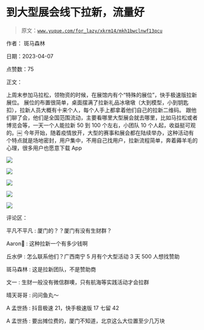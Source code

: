 # 到大型展会线下拉新，流量好

> 原文：[`www.yuque.com/for_lazy/xkrm14/mkh1bwclnwf13qcu`](https://www.yuque.com/for_lazy/xkrm14/mkh1bwclnwf13qcu)

作者： 斑马森林

日期：2023-04-07

点赞数：75

正文：

上周末参加马拉松，领物资的时候，在展馆内有个“特殊的展位”，快手极速版拉新展位。 展位的布置很简单，桌面摆满了拉新礼品冰墩墩（大到模型，小到钥匙扣），拉新人员大概有十来个人，每个人手上都拿着他们自己的拉新二维码。 跟他们聊了会，他们是全国范围流动，主要看哪里大型展会就去哪里，比如马拉松或者博览会等，一天一个人能拉新 50 到 100 个左右，小团队 10 个人起，收益挺可观的。￼ 今年开始，随着疫情放开，大型的赛事和展会都在陆续举办，这种活动有个特点就是场地密封，用户集中，不用自己找用户，拉新流程简单，奔着薅羊毛的心理，很多用户也愿意下载 App

![](img/c64701cbb45d911aa199e2be542a34d9.png)

![](img/3cd77bfeb983c56849a8549fd2866f5a.png)

![](img/1b99783e22f15767bf6e0882c2cde05c.png)

![](img/26ca099de362da9cba096cbb39ff448a.png)

![](img/3f0d08e248ed2301e6edbb4933b1892b.png)

评论区：

平凡不平凡 : 厦门的？？厦门有没有生财群？

Aaron : 这种拉新一个有多少钱啊

丘水伊 : 怎么联系他们？广西南宁 5 月有个大型活动 3 天 500 人想找赞助

斑马森林 : 这是拉新团队，不是赞助商

文一 : 生财一般没有微信群噢，只有航海等实践活动才会拉群

晴天哥哥 : 问问鱼丸～

A 孟世扬 : 抖音极速 21，快手极速版 17 七留 42

A 孟世扬 : 要出摊位费的，厦门不知道，北京这么大位置至少几万块



